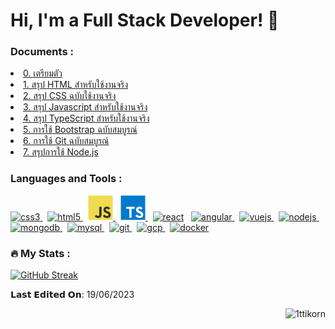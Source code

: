 # Hi, I'm a Full Stack Developer! 👋

<p align="left">
</p>


<h3 align="left">Documents :</h3
  
- <a href="https://github.com/1ttikorn/document-git">0. เตรียมตัว</a>
- <a href="https://github.com/1ttikorn/document-git">1. สรุป HTML สำหรับใช้งานจริง</a>
- <a href="https://github.com/1ttikorn/">2. สรุป CSS ฉบับใช้งานจริง</a>
- <a href="https://github.com/1ttikorn/">3. สรุป Javascript สำหรับใช้งานจริง</a>
- <a href="https://github.com/1ttikorn/">4. สรุป TypeScript สำหรับใช้งานจริง</a>
- <a href="https://github.com/1ttikorn/">5. การใช้ Bootstrap ฉบับสมบูรณ์</a>
- <a href="https://github.com/1ttikorn/">6. การใช้ Git ฉบับสมบูรณ์</a>
- <a href="https://github.com/1ttikorn/">7. สรุปการใช้ Node.js</a>

<h3 align="left">Languages and Tools :</h3

<a href="https://www.w3schools.com/css/" target="_blank" rel="noreferrer"> <img src="https://cdn-icons-png.flaticon.com/512/732/732190.png" alt="css3" width="40" height="40"/> </a> &nbsp; <a href="https://www.w3.org/html/" target="_blank" rel="noreferrer"> <img src="https://cdn-icons-png.flaticon.com/512/732/732212.png" alt="html5" width="40" height="40"/> </a> &nbsp; <a href="https://developer.mozilla.org/en-US/docs/Web/JavaScript" target="_blank" rel="noreferrer"> <img src="https://raw.githubusercontent.com/devicons/devicon/master/icons/javascript/javascript-original.svg" alt="javascript" width="40" height="40"/> </a> &nbsp; <a href="https://www.typescriptlang.org/" target="_blank" rel="noreferrer"> <img src="https://raw.githubusercontent.com/devicons/devicon/master/icons/typescript/typescript-original.svg" alt="typescript" width="40" height="40"/> </a> &nbsp; <a href="https://reactjs.org/" target="_blank" rel="noreferrer"> <img src="https://upload.wikimedia.org/wikipedia/commons/a/a7/React-icon.svg" alt="react" width="40" height="40"/></a> &nbsp; <a href="https://angular.io" target="_blank" rel="noreferrer"> <img src="https://seeklogo.com/images/A/angular-icon-logo-9946B9795D-seeklogo.com.png" alt="angular" width="40" height="40"/> </a> &nbsp; <a href="https://vuejs.org/" target="_blank" rel="noreferrer"> <img src="https://upload.wikimedia.org/wikipedia/commons/9/95/Vue.js_Logo_2.svg" alt="vuejs" width="40" height="40"/> </a> &nbsp; <a href="https://nodejs.org" target="_blank" rel="noreferrer"> <img src="https://cdn.iconscout.com/icon/free/png-256/free-node-js-1174925.png?f=webp&w=256" alt="nodejs" width="40" height="40"/> </a> &nbsp; <a href="https://www.mongodb.com/" target="_blank" rel="noreferrer"> <img src="https://emanueleciriachi.net/wp-content/uploads/2019/01/logo-mongodb-png-mongodb-logo-png-400.png" alt="mongodb" width="41" height="41"/> </a> &nbsp; <a href="https://www.mysql.com/" target="_blank" rel="noreferrer"> <img src="https://img.uxwing.com/wp-content/themes/uxwing/download/brands-social-media/mysql-icon.svg" alt="mysql" width="40" height="40"/> </a> &nbsp; <a href="https://git-scm.com/" target="_blank" rel="noreferrer"> <img src="https://www.vectorlogo.zone/logos/git-scm/git-scm-icon.svg" alt="git" width="40" height="40"/> </a> &nbsp; <a href="https://cloud.google.com" target="_blank" rel="noreferrer"> <img src="https://www.vectorlogo.zone/logos/google_cloud/google_cloud-icon.svg" alt="gcp" width="40" height="40"/> </a> &nbsp; <a href="https://www.docker.com/" target="_blank" rel="noreferrer"> <img src="https://seeklogo.com/images/K/kubernetes-logo-3A67038EAB-seeklogo.com.png" alt="docker" width="40" height="40"/> </a>




### :fire: My Stats :
[![GitHub Streak](https://streak-stats.demolab.com?user=1ttikorn&hide_border=true&type=png)](https://git.io/streak-stats)

<p>𝗟𝗮𝘀𝘁 𝗘𝗱𝗶𝘁𝗲𝗱 𝗢𝗻: 19/06/2023</p> 

<img src="https://komarev.com/ghpvc/?username=1ttikorn&label=Profile%20views&color=0e75b6&style=flat"  align="right" alt="1ttikorn" /> </p>


